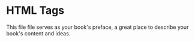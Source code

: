 HTML Tags
=======

This file file serves as your book's preface, a great place to describe your book's content and ideas.
